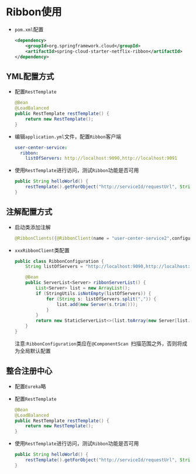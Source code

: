 # Ribbon使用

- `pom.xml`配置

  ```xml
  <dependency>
      <groupId>org.springframework.cloud</groupId>
      <artifactId>spring-cloud-starter-netflix-ribbon</artifactId>
  </dependency>
  ```


## YML配置方式

- 配置`RestTemplate`

  ```java
  @Bean
  @LoadBalanced
  public RestTemplate restTemplate() {
      return new RestTemplate();
  }
  ```

- 编辑`application.yml`文件，配置`Ribbon`客户端

  ```yml
  user-center-service:
    ribbon:
      listOfServers: http://localhost:9090,http://localhost:9091
  ```

- 使用`RestTemplate`进行访问，测试`Ribbon`功能是否可用

  ```java
  public String helloWorld() {
      restTemplate().getForObject("http://serviceId/requestUrl", String.class);
  }
  ```

## 注解配置方式

- 启动类添加注解

  ```java
  @RibbonClients({@RibbonClient(name = "user-center-service2",configuration = RibbonConfiguration.class)})
  ```

- `xxxRibbonClient`类配置

  ```java
  public class RibbonConfiguration {
      String listOfServers = "http://localhost:9090,http://localhost:9091";
  
      @Bean
      public ServerList<Server> ribbonServerList() {
          List<Server> list = new ArrayList();
          if (StringUtils.isNotEmpty(listOfServers)) {
              for (String s: listOfServers.split(",")) {
                  list.add(new Server(s.trim()));
              }
          }
          return new StaticServerList<>(list.toArray(new Server[list.size()]));
      }
  }
  ```

  注意:`RibbonConfiguration`类应在`@ComponentScan `扫描范围之外，否则将成为全局默认配置

## 整合注册中心

- 配置`Eureka`略

- 配置`RestTemplate`

  ```java
  @Bean
  @LoadBalanced
  public RestTemplate restTemplate() {
      return new RestTemplate();
  }
  ```

- 使用`RestTemplate`进行访问，测试`Ribbon`功能是否可用

  ```java
  public String helloWorld() {
      restTemplate().getForObject("http://serviceId/requestUrl", String.class);
  }
  ```

